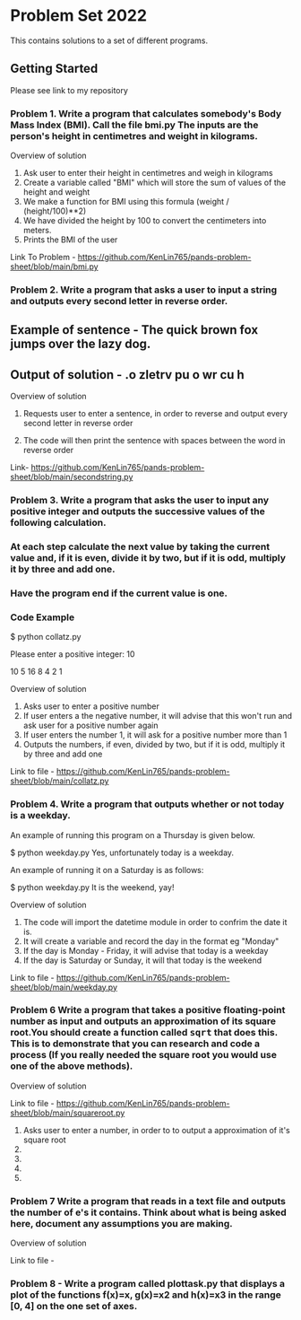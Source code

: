# Problem Set 2022

This contains solutions to a set of different programs.

## Getting Started

Please see link to my repository 

### Problem 1. Write a program that calculates somebody's Body Mass Index (BMI). Call the file bmi.py The inputs are the person's height in centimetres and weight in kilograms.


Overview of solution

1. Ask user to enter their height in centimetres and weigh in kilograms
2. Create a variable called "BMI" which will store the sum of values of the height and weight
3. We make a function for BMI using this formula (weight / (height/100)**2)
4. We have divided the height by 100 to convert the centimeters into meters.
5. Prints the BMI of the user


Link To Problem - https://github.com/KenLin765/pands-problem-sheet/blob/main/bmi.py


### Problem 2. Write a program that asks a user to input a string and outputs every second letter in reverse order.

## Example of sentence - The quick brown fox jumps over the lazy dog.

## Output of solution - .o zletrv pu o wr cu h

Overview of solution

1. Requests user to enter a sentence, in order to reverse and output every second letter in reverse order

2. The code will then print the sentence with spaces between the word in reverse order


Link- https://github.com/KenLin765/pands-problem-sheet/blob/main/secondstring.py


### Problem 3. Write a program that asks the user to input any positive integer and outputs the successive values of the following calculation.

### At each step calculate the next value by taking the current value and, if it is even, divide it by two, but if it is odd, multiply it by three and add one.

### Have the program end if the current value is one.


### Code Example

$ python collatz.py

Please enter a positive integer: 10

10 5 16 8 4 2 1


Overview of solution

1. Asks user to enter a positive number
2. If user enters a the negative number, it will advise that this won't run and ask user for a positive number again
3. If user enters the number 1, it will ask for a positive number more than 1
4. Outputs the numbers, if even, divided by two, but if it is odd, multiply it by three and add one

Link to file - https://github.com/KenLin765/pands-problem-sheet/blob/main/collatz.py


### Problem 4. Write a program that outputs whether or not today is a weekday.


An example of running this program on a Thursday is given below.

$ python weekday.py
Yes, unfortunately today is a weekday.


An example of running it on a Saturday is as follows:

$ python weekday.py
It is the weekend, yay!


Overview of solution

1. The code will import the datetime module in order to confrim the date it is.
2. It will create a variable and record the day in the format eg "Monday"
3. If the day is Monday - Friday, it will advise that today is a weekday
4. If the day is Saturday or Sunday, it will that today is the weekend

Link to file - https://github.com/KenLin765/pands-problem-sheet/blob/main/weekday.py



### Problem 6 Write a program that takes a positive floating-point number as input and outputs an approximation of its square root.You should create a function called <tt>sqrt</tt> that does this. This is to demonstrate that you can research and code a process (If you really needed the square root you would use one of the above methods).

Overview of solution

Link to file - https://github.com/KenLin765/pands-problem-sheet/blob/main/squareroot.py

1. Asks user to enter a number, in order to to output a approximation of it's square root
2.
3.
4.
5.


### Problem 7 Write a program that reads in a text file and outputs the number of e's it contains. Think about what is being asked here, document any assumptions you are making.

Overview of solution

Link to file -


### Problem 8 - Write a program called plottask.py that displays a plot of the functions f(x)=x, g(x)=x2 and h(x)=x3 in the range [0, 4] on the one set of axes.

